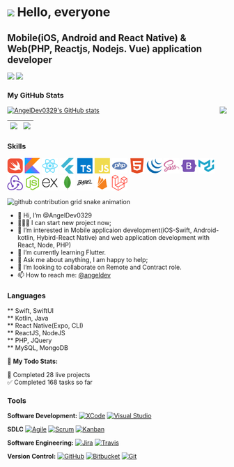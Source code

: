 <img src="https://media.giphy.com/media/hvRJCLFzcasrR4ia7z/giphy.gif" width="25px"> Hello, everyone 
===============================
Mobile(iOS, Android and React Native) & Web(PHP, Reactjs, Nodejs. Vue) application developer
---------------


<!-- <img align="right" alt="GIF" src="https://github.com/AngelDev0329/AngelDev0329/blob/main/Source/image.gif?raw=true" width="400" height="250" /> -->
 
 <a href="https://www.twitter.com/AngelDev0329" target="_blank" rel="noreferrer"><img
src="https://img.shields.io/twitter/follow/AngelDev0329?logo=twitter&style=for-the-badge&color=0891b2&labelColor=1c1917"
/></a>
<a href="https://www.github.com/AngelDev0329" target="_blank" rel="noreferrer"><img
src="https://img.shields.io/github/followers/AngelDev0329?logo=github&style=for-the-badge&color=0891b2&labelColor=1c1917" /></a>

### My GitHub Stats

<a href="http://www.github.com/AngelDev0329">
<!--  <img align="left" src="https://bad-apple-github-readme.vercel.app/api?show_bg=1&username=AngelDev0329&theme=vue" /> -->
 <img align="right" src="https://github-profile-trophy.vercel.app/?username=AngelDev0329&theme=flat&title=Stars,Followers,Commit,MultiLanguage&margin-w=5&row=2&column=2">
 
 <img src="https://github-readme-stats.vercel.app/api?username=AngelDev0329&show_icons=false&hide=&count_private=true&title_color=0891b2&text_color=ffffff&icon_color=0891b2&bg_color=1c1917&hide_border=true&show_icons=true" alt="AngelDev0329's GitHub stats" />

<!--   <img src="https://github-readme-streak-stats.herokuapp.com/?user=AngelDev0329&stroke=ffffff&background=1c1917&ring=0891b2&fire=0891b2&currStreakNum=ffffff&currStreakLabel=0891b2&sideNums=ffffff&sideLabels=ffffff&dates=ffffff&hide_border=true" /> -->
</a>
<br />


[![](https://github-readme-stats.vercel.app/api?username=AngelDev0329&hide_border=true&theme=nord&border_radius=4&width=220&height=200&include_all_commits=true&text_bold=true&custom_title=AngelDev0329&disable_animations=true&ring_color=FFA500)](https://github.com/AngelDev0329) | [![](https://leetcard.jacoblin.cool/AngelDev0329?width=500&height=194&theme=nord&animation=false&border=0&radius=20)](https://leetcode.com/AngelDev0329/)
--|--


### Skills
<p align="left">
<a href="https://www.swift.org/" target="_blank" rel="noreferrer"><img src="https://raw.githubusercontent.com/AngelDev0329/profileme-next/main/public/icons/skills/swift-colored.svg" width="36" height="36" alt="Swift" /></a>
<a href="https://www.kotlinlang.org/" target="_blank" rel="noreferrer"><img src="https://raw.githubusercontent.com/AngelDev0329/profileme-next/main/public/icons/skills/kotlin-colored.svg" width="36" height="36" alt="Kotlin" /></a>
<a href="https://reactjs.org/" target="_blank" rel="noreferrer"><img src="https://raw.githubusercontent.com/AngelDev0329/profileme-next/main/public/icons/skills/react-colored.svg" width="36" height="36" alt="React" /></a>
<a href="https://www.flutter.dev/" target="_blank" rel="noreferrer"><img src="https://raw.githubusercontent.com/AngelDev0329/profileme-next/main/public/icons/skills/flutter-colored.svg" width="36" height="36" alt="Flutter" /></a>
<a href="https://www.typescriptlang.org/" target="_blank" rel="noreferrer"><img src="https://raw.githubusercontent.com/AngelDev0329/profileme-next/main/public/icons/skills/typescript-colored.svg" width="36" height="36" alt="Typescript" /></a>
<a href="https://developer.mozilla.org/en-US/docs/Web/JavaScript" target="_blank" rel="noreferrer"><img src="https://raw.githubusercontent.com/AngelDev0329/profileme-next/main/public/icons/skills/javascript-colored.svg" width="36" height="36" alt="Javascript" /></a>
 <a href="https://www.php.net/" target="_blank" rel="noreferrer"><img src="https://raw.githubusercontent.com/AngelDev0329/profileme-next/main/public/icons/skills/php-colored.svg" width="36" height="36" alt="PHP" /></a>
<a href="https://developer.mozilla.org/en-US/docs/Glossary/HTML5" target="_blank" rel="noreferrer"><img src="https://raw.githubusercontent.com/AngelDev0329/profileme-next/main/public/icons/skills/html5-colored.svg" width="36" height="36" alt="HTML5" /></a>
<!-- <a href="https://angular.io/" target="_blank" rel="noreferrer"><img src="https://raw.githubusercontent.com/AngelDev0329/profileme-next/main/public/icons/skills/angularjs-colored.svg" width="36" height="36" alt="Angular" /></a> -->
<!-- <a href="https://vuejs.org/" target="_blank" rel="noreferrer"><img src="https://raw.githubusercontent.com/AngelDev0329/profileme-next/main/public/icons/skills/vuejs-colored.svg" width="36" height="36" alt="Vue" /></a> -->
<a href="https://jquery.com/" target="_blank" rel="noreferrer"><img src="https://raw.githubusercontent.com/AngelDev0329/profileme-next/main/public/icons/skills/jquery-colored.svg" width="36" height="36" alt="JQuery" /></a>
<!-- <a href="https://www.w3.org/TR/CSS/#css" target="_blank" rel="noreferrer"><img src="https://raw.githubusercontent.com/AngelDev0329/profileme-next/main/public/icons/skills/css3-colored.svg" width="36" height="36" alt="CSS3" /></a> -->
<a href="https://sass-lang.com/" target="_blank" rel="noreferrer"><img src="https://raw.githubusercontent.com/AngelDev0329/profileme-next/main/public/icons/skills/sass-colored.svg" width="36" height="36" alt="Sass" /></a>
<a href="https://getbootstrap.com/" target="_blank" rel="noreferrer"><img src="https://raw.githubusercontent.com/AngelDev0329/profileme-next/main/public/icons/skills/bootstrap-colored.svg" width="36" height="36" alt="Bootstrap" /></a>
<a href="https://mui.com/" target="_blank" rel="noreferrer"><img src="https://raw.githubusercontent.com/AngelDev0329/profileme-next/main/public/icons/skills/materialui-colored.svg" width="36" height="36" alt="Material UI" /></a>
<a href="https://redux.js.org/" target="_blank" rel="noreferrer"><img src="https://raw.githubusercontent.com/AngelDev0329/profileme-next/main/public/icons/skills/redux-colored.svg" width="36" height="36" alt="Redux" /></a>
<a href="https://nodejs.org/en/" target="_blank" rel="noreferrer"><img src="https://raw.githubusercontent.com/AngelDev0329/profileme-next/main/public/icons/skills/nodejs-colored.svg" width="36" height="36" alt="NodeJS" /></a>
<a href="https://expressjs.com/" target="_blank" rel="noreferrer"><img src="https://raw.githubusercontent.com/AngelDev0329/profileme-next/main/public/icons/skills/express-colored.svg" width="36" height="36" alt="Express" /></a>
<a href="https://www.mongodb.com/" target="_blank" rel="noreferrer"><img src="https://raw.githubusercontent.com/AngelDev0329/profileme-next/main/public/icons/skills/mongodb-colored.svg" width="36" height="36" alt="MongoDB" /></a>
 <a href="https://www.babeljs.io/" target="_blank" rel="noreferrer"><img src="https://raw.githubusercontent.com/AngelDev0329/profileme-next/main/public/icons/skills/babel-colored.svg" width="36" height="36" alt="Babel" /></a>
<a href="https://firebase.google.com/" target="_blank" rel="noreferrer"><img src="https://raw.githubusercontent.com/AngelDev0329/profileme-next/main/public/icons/skills/firebase-colored.svg" width="36" height="36" alt="Firebase" /></a>
<a href="https://laravel.com/" target="_blank" rel="noreferrer"><img src="https://raw.githubusercontent.com/AngelDev0329/profileme-next/main/public/icons/skills/laravel-colored.svg" width="36" height="36" alt="Lavarel" /></a>
<!-- <a href="https://www.adobe.com/products/photoshop.html" target="_blank" rel="noreferrer"><img src="https://raw.githubusercontent.com/AngelDev0329/profileme-next/main/public/icons/skills/photoshop-colored.svg" width="36" height="36" alt="Photoshop" /></a>
<a href="https://www.adobe.com/uk/products/xd.html" target="_blank" rel="noreferrer"><img src="https://raw.githubusercontent.com/AngelDev0329/profileme-next/main/public/icons/skills/xd-colored.svg" width="36" height="36" alt="XD" /></a>
<a href="https://www.figma.com/" target="_blank" rel="noreferrer"><img src="https://raw.githubusercontent.com/AngelDev0329/profileme-next/main/public/icons/skills/figma-colored.svg" width="36" height="36" alt="Figma" /></a> -->
</p>


<picture>
  <source media="(prefers-color-scheme: dark)" srcset="https://raw.githubusercontent.com/AngelDev0329/AngelDev0329/output/github-contribution-grid-snake-dark.svg">
  <source media="(prefers-color-scheme: light)" srcset="https://raw.githubusercontent.com/AngelDev0329/AngelDev0329/output/github-contribution-grid-snake.svg">
  <img alt="github contribution grid snake animation" src="https://raw.githubusercontent.com/AngelDev0329/AngelDev0329/output/github-contribution-grid-snake.svg">
</picture>


<!---
[![](https://github-readme-stats.vercel.app/api/pin/?username=AngelDev0329&repo=swift-design-patterns&theme=nord&hide_border=true&border_radius=20&width=400&height=240)](https://github.com/AngelDev0329/swift-design-patterns) | [![](https://github-readme-stats.vercel.app/api/pin/?username=AngelDev0329&repo=swift-algorithms-data-structs&theme=nord&hide_border=true&border_radius=20&width=400&height=240)](https://github.com/AngelDev0329/swift-algorithms-data-structs) 
-->
 
- 👋 Hi, I’m @AngelDev0329
- 👨🏽‍💻 I can start new project now;
- 👀 I’m interested in Mobile applicaion development(iOS-Swift, Android-kotlin, Hybird-React Native) and web application development with React, Node, PHP) 
- 🌱 I’m currently learning Flutter.
- 💬 Ask me about anything, I am happy to help;
- 💞️ I’m looking to collaborate on Remote and Contract role.
- 📫 How to reach me: [@angeldev](mailto:rapanjel@hotmail.com)


### Languages
 ** Swift, SwiftUI <br/>
 ** Kotlin, Java <br/>
 ** React Native(Expo, CLI) <br/>
 ** ReactJS, NodeJS <br/>
 ** PHP, JQuery <br/>
 ** MySQL, MongoDB <br/>


🚧 **My Todo Stats:**
<!-- TODO-IST:START -->
🌸  Completed 28 live projects         
✅  Completed 168 tasks so far           
<!-- TODO-IST:END -->


### Tools

**Software Development:**
[![XCode](https://img.shields.io/badge/-1575F9?style=flat&logo=Xcode&logoColor=white&link=https://github.com/AngelDev0329 "XCode")](https://github.com/AngelDev0329)
[![Visual Studio](https://img.shields.io/badge/-007ACC?style=flat&logo=Visual-Studio-Code&logoColor=white&link=https://github.com/AngelDev0329 "Visual Studio")](https://github.com/AngelDev0329)

**SDLC**
[![Agile](https://img.shields.io/badge/Agile-blue?style=flat&logo=Agile&logoColor=white&link=https://github.com/AngelDev0329 "Agile")](https://github.com/AngelDev0329) 
[![Scrum](https://img.shields.io/badge/Scrum-green?style=flat&logo=Scrum&logoColor=white&link=https://github.com/AngelDev0329 "Scrum")](https://github.com/AngelDev0329) 
[![Kanban](https://img.shields.io/badge/Kanban-red?style=flat&logo=Kanban&logoColor=white&link=https://github.com/AngelDev0329 "Kanban")](https://github.com/AngelDev0329)

**Software Engineering:**
[![Jira](https://img.shields.io/badge/-Jira-0052CC?style=flat&logo=jira&logoColor=white&link=https://github.com/AngelDev0329)](https://github.com/AngelDev0329)
[![Travis](https://img.shields.io/badge/-Travis-red?style=flat&logo=travis&logoColor=white&link=https://github.com/AngelDev0329)](https://github.com/AngelDev0329) 

**Version Control:**
[![GitHub](https://img.shields.io/badge/-GitHub-181717?style=flat&logo=github&link=https://github.com/AngelDev0329)](https://github.com/AngelDev0329)
[![Bitbucket](https://img.shields.io/badge/-Bitbucket-blue?style=flat&logo=bitbucket&link=https://github.com/AngelDev0329)](https://github.com/AngelDev0329)
[![Git](https://img.shields.io/badge/-Git-black?style=flat&logo=git&link=https://github.com/AngelDev0329)](https://github.com/AngelDev0329) 
<br/>
